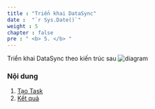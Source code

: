 ```yaml
---
title : "Triển khai DataSync"
date :  "`r Sys.Date()`" 
weight : 5 
chapter : false
pre : " <b> 5. </b> "
---
```

Triển khai DataSync theo kiến trúc sau 
![diagram](/images/1.introduce/diagram1.png)
### Nội dung
1. [Tạo Task](5-Datasync/5.1-createtask)
2. [Kết quả](5-Datasync/5.2-result)